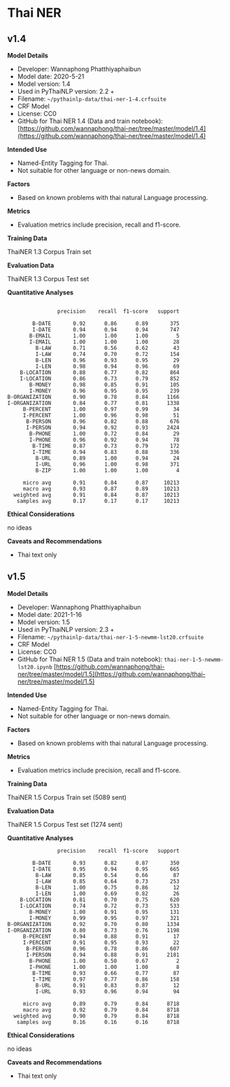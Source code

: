 # Thai NER

## v1.4

**Model Details**

- Developer: Wannaphong Phatthiyaphaibun
- Model date: 2020-5-21
- Model version: 1.4
- Used in PyThaiNLP version: 2.2 +
- Filename: `~/pythainlp-data/thai-ner-1-4.crfsuite`
- CRF Model
- License: CC0
- GitHub for Thai NER 1.4 (Data and train notebook): [https://github.com/wannaphong/thai-ner/tree/master/model/1.4](https://github.com/wannaphong/thai-ner/tree/master/model/1.4)

**Intended Use**

- Named-Entity Tagging for Thai.
- Not suitable for other language or non-news domain.

**Factors**

- Based on known problems with thai natural Language processing.

**Metrics**

- Evaluation metrics include precision, recall and f1-score.

**Training Data**

ThaiNER 1.3 Corpus Train set

**Evaluation Data**

ThaiNER 1.3 Corpus Test set

**Quantitative Analyses**

```

                precision    recall  f1-score   support

        B-DATE       0.92      0.86      0.89       375
        I-DATE       0.94      0.94      0.94       747
       B-EMAIL       1.00      1.00      1.00         5
       I-EMAIL       1.00      1.00      1.00        28
         B-LAW       0.71      0.56      0.62        43
         I-LAW       0.74      0.70      0.72       154
         B-LEN       0.96      0.93      0.95        29
         I-LEN       0.98      0.94      0.96        69
    B-LOCATION       0.88      0.77      0.82       864
    I-LOCATION       0.86      0.73      0.79       852
       B-MONEY       0.98      0.85      0.91       105
       I-MONEY       0.96      0.95      0.95       239
B-ORGANIZATION       0.90      0.78      0.84      1166
I-ORGANIZATION       0.84      0.77      0.81      1338
     B-PERCENT       1.00      0.97      0.99        34
     I-PERCENT       1.00      0.96      0.98        51
      B-PERSON       0.96      0.82      0.88       676
      I-PERSON       0.94      0.92      0.93      2424
       B-PHONE       1.00      0.72      0.84        29
       I-PHONE       0.96      0.92      0.94        78
        B-TIME       0.87      0.73      0.79       172
        I-TIME       0.94      0.83      0.88       336
         B-URL       0.89      1.00      0.94        24
         I-URL       0.96      1.00      0.98       371
         B-ZIP       1.00      1.00      1.00         4

     micro avg       0.91      0.84      0.87     10213
     macro avg       0.93      0.87      0.89     10213
  weighted avg       0.91      0.84      0.87     10213
   samples avg       0.17      0.17      0.17     10213
```

**Ethical Considerations**

no ideas

**Caveats and Recommendations**

- Thai text only


## v1.5

**Model Details**

- Developer: Wannaphong Phatthiyaphaibun
- Model date: 2021-1-16
- Model version: 1.5
- Used in PyThaiNLP version: 2.3 +
- Filename: `~/pythainlp-data/thai-ner-1-5-newmm-lst20.crfsuite`
- CRF Model
- License: CC0
- GitHub for Thai NER 1.5 (Data and train notebook): `thai-ner-1-5-newmm-lst20.ipynb` [https://github.com/wannaphong/thai-ner/tree/master/model/1.5](https://github.com/wannaphong/thai-ner/tree/master/model/1.5)

**Intended Use**

- Named-Entity Tagging for Thai.
- Not suitable for other language or non-news domain.

**Factors**

- Based on known problems with thai natural Language processing.

**Metrics**

- Evaluation metrics include precision, recall and f1-score.

**Training Data**

ThaiNER 1.5 Corpus Train set (5089 sent)

**Evaluation Data**

ThaiNER 1.5 Corpus Test set (1274 sent)

**Quantitative Analyses**

```
                precision    recall  f1-score   support

        B-DATE       0.93      0.82      0.87       350
        I-DATE       0.95      0.94      0.95       665
         B-LAW       0.85      0.54      0.66        87
         I-LAW       0.85      0.64      0.73       253
         B-LEN       1.00      0.75      0.86        12
         I-LEN       1.00      0.69      0.82        26
    B-LOCATION       0.81      0.70      0.75       620
    I-LOCATION       0.74      0.72      0.73       533
       B-MONEY       1.00      0.91      0.95       131
       I-MONEY       0.99      0.95      0.97       321
B-ORGANIZATION       0.92      0.70      0.80      1334
I-ORGANIZATION       0.80      0.73      0.76      1198
     B-PERCENT       0.94      0.88      0.91        17
     I-PERCENT       0.91      0.95      0.93        22
      B-PERSON       0.96      0.78      0.86       607
      I-PERSON       0.94      0.88      0.91      2181
       B-PHONE       1.00      0.50      0.67         2
       I-PHONE       1.00      1.00      1.00         8
        B-TIME       0.93      0.66      0.77        87
        I-TIME       0.97      0.77      0.86       158
         B-URL       0.91      0.83      0.87        12
         I-URL       0.93      0.96      0.94        94

     micro avg       0.89      0.79      0.84      8718
     macro avg       0.92      0.79      0.84      8718
  weighted avg       0.90      0.79      0.84      8718
   samples avg       0.16      0.16      0.16      8718
```

**Ethical Considerations**

no ideas

**Caveats and Recommendations**

- Thai text only